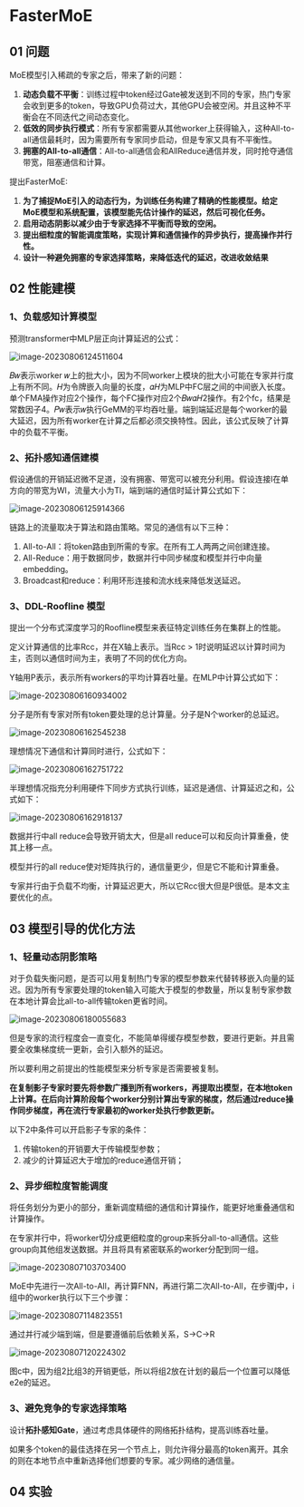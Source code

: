 # FasterMoE

## 01 问题

MoE模型引入稀疏的专家之后，带来了新的问题：

1. **动态负载不平衡**：训练过程中token经过Gate被发送到不同的专家，热门专家会收到更多的token，导致GPU负荷过大，其他GPU会被空闲。并且这种不平衡会在不同迭代之间动态变化。
2. **低效的同步执行模式**：所有专家都需要从其他worker上获得输入，这种All-to-all通信最耗时，因为需要所有专家同步启动，但是专家又具有不平衡性。
3. **拥塞的All-to-all通信**：All-to-all通信会和AllReduce通信并发，同时抢夺通信带宽，阻塞通信和计算。

提出FasterMoE:

1. **为了捕捉MoE引入的动态行为，为训练任务构建了精确的性能模型。给定MoE模型和系统配置，该模型能先估计操作的延迟，然后可视化任务。**
2. **启用动态阴影以减少由于专家选择不平衡而导致的空闲。**
3. **提出细粒度的智能调度策略，实现计算和通信操作的异步执行，提高操作并行性。**
4. **设计一种避免拥塞的专家选择策略，来降低迭代的延迟，改进收敛结果**

## 02 性能建模

### 1、负载感知计算模型

预测transformer中MLP层正向计算延迟的公式：

![image-20230806124511604](img/FasterMoE/image-20230806124511604.png)

𝐵𝑤表示worker 𝑤上的批大小，因为不同worker上模块的批大小可能在专家并行度上有所不同。𝐻为令牌嵌入向量的长度，𝛼𝐻为MLP中FC层之间的中间嵌入长度。单个FMA操作对应2个操作，每个FC操作对应2个𝐵𝑤𝛼𝐻2操作。有2个fc，结果是常数因子4。𝑃𝑤表示𝑤执行GeMM的平均吞吐量。端到端延迟是每个worker的最大延迟，因为所有worker在计算之后都必须交换特性。因此，该公式反映了计算中的负载不平衡。

### 2、拓扑感知通信建模

假设通信的开销延迟微不足道，没有拥塞、带宽可以被充分利用。假设连接l在单方向的带宽为Wl，流量大小为Tl，端到端的通信时延计算公式如下：

![image-20230806125914366](img/FasterMoE/image-20230806125914366.png)

链路上的流量取决于算法和路由策略。常见的通信有以下三种：

1. All-to-All：将token路由到所需的专家。在所有工人两两之间创建连接。
2. All-Reduce：用于数据同步，数据并行中同步梯度和模型并行中向量embedding。
3. Broadcast和reduce：利用环形连接和流水线来降低发送延迟。

### 3、DDL-Roofline 模型

提出一个分布式深度学习的Roofline模型来表征特定训练任务在集群上的性能。

定义计算通信的比率Rcc，并在X轴上表示。当Rcc > 1时说明延迟以计算时间为主，否则以通信时间为主，表明了不同的优化方向。

Y轴用P表示，表示所有workers的平均计算吞吐量。在MLP中计算公式如下：

![image-20230806160934002](img/FasterMoE/image-20230806160934002.png)

分子是所有专家对所有token要处理的总计算量。分子是N个worker的总延迟。

![image-20230806162545238](img/FasterMoE/image-20230806162545238.png)

理想情况下通信和计算同时进行，公式如下：

![image-20230806162751722](img/FasterMoE/image-20230806162751722.png)

半理想情况指充分利用硬件下同步方式执行训练，延迟是通信、计算延迟之和，公式如下：

![image-20230806162918137](img/FasterMoE/image-20230806162918137.png)

数据并行中all reduce会导致开销太大，但是all reduce可以和反向计算重叠，使其上移一点。

模型并行的all reduce使对矩阵执行的，通信量更少，但是它不能和计算重叠。

专家并行由于负载不均衡，计算延迟更大，所以它Rcc很大但是P很低。是本文主要优化的点。

## 03 模型引导的优化方法

### 1、轻量动态阴影策略

对于负载失衡问题，是否可以用复制热门专家的模型参数来代替转移嵌入向量的延迟。因为所有专家要处理的token输入可能大于模型的参数量，所以复制专家参数在本地计算会比all-to-all传输token更省时间。

![image-20230806180055683](img/FasterMoE/image-20230806180055683.png)

但是专家的流行程度会一直变化，不能简单得缓存模型参数，要进行更新。并且需要全收集梯度统一更新，会引入额外的延迟。

所以要利用之前提出的性能模型来分析专家是否需要被复制。

**在复制影子专家时要先将参数广播到所有workers，再提取出模型，在本地token上计算。在后向计算阶段每个worker分别计算出专家的梯度，然后通过reduce操作同步梯度，再在流行专家最初的worker处执行参数更新。**

以下2中条件可以开启影子专家的条件：

1. 传输token的开销要大于传输模型参数；
2. 减少的计算延迟大于增加的reduce通信开销；

### 2、异步细粒度智能调度

将任务划分为更小的部分，重新调度精细的通信和计算操作，能更好地重叠通信和计算操作。

在专家并行中，将worker切分成更细粒度的group来拆分all-to-all通信。这些group向其他组发送数据。并且将具有紧密联系的worker分配到同一组。

![image-20230807103703400](img/FasterMoE/image-20230807103703400-16913758242451.png)

MoE中先进行一次All-to-All，再计算FNN，再进行第二次All-to-All，在步骤j中，i组中的worker执行以下三个步骤：

![image-20230807114823551](img/FasterMoE/image-20230807114823551.png)

通过并行减少端到端，但是要遵循前后依赖关系，S->C->R

![image-20230807120224302](img/FasterMoE/image-20230807120224302.png)

图c中，因为组2比组3的开销更低，所以将组2放在计划的最后一个位置可以降低e2e的延迟。

### 3、避免竞争的专家选择策略

设计**拓扑感知Gate**，通过考虑具体硬件的网络拓扑结构，提高训练吞吐量。

如果多个token的最佳选择在另一个节点上，则允许得分最高的token离开。其余的则在本地节点中重新选择他们想要的专家。减少网络的通信量。

## 04 实验

